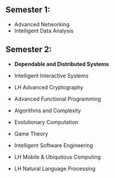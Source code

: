 Semester 1:
--

- Advanced Networking
- Intelligent Data Analysis

Semester 2:
--
- **Dependable and Distributed Systems**

- Intelligent Interactive Systems
- LH Advanced Cryptography
- Advanced Functional Programming
- Algorithms and Complexity
- Evolutionary Computation
- Game Theory
- Intelligent Software Engineering
- LH Mobile & Ubiquitous Computing
- LH Natural Language Processing